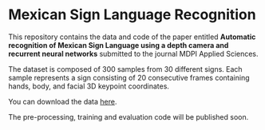 # Mexican Sign Language Recognition

This repository contains the data and code of the paper entitled **Automatic recognition of Mexican Sign Language using a depth camera and recurrent neural networks** submitted to the journal MDPI Applied Sciences.

The dataset is composed of 300 samples from 30 different signs. Each sample represents a sign consisting of 20 consecutive frames containing hands, body, and facial 3D keypoint coordinates. 

You can download the data [here](https://drive.google.com/drive/folders/1AOODxR8KOliDrODS9kFJYKDWZC6DchyH?usp=sharing).

The pre-processing, training and evaluation code will be published soon.
